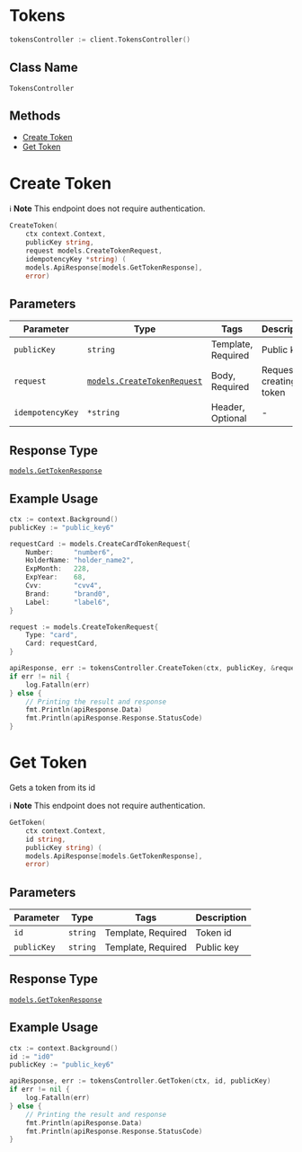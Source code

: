 # Tokens

```go
tokensController := client.TokensController()
```

## Class Name

`TokensController`

## Methods

* [Create Token](../../doc/controllers/tokens.md#create-token)
* [Get Token](../../doc/controllers/tokens.md#get-token)


# Create Token

:information_source: **Note** This endpoint does not require authentication.

```go
CreateToken(
    ctx context.Context,
    publicKey string,
    request models.CreateTokenRequest,
    idempotencyKey *string) (
    models.ApiResponse[models.GetTokenResponse],
    error)
```

## Parameters

| Parameter | Type | Tags | Description |
|  --- | --- | --- | --- |
| `publicKey` | `string` | Template, Required | Public key |
| `request` | [`models.CreateTokenRequest`](../../doc/models/create-token-request.md) | Body, Required | Request for creating a token |
| `idempotencyKey` | `*string` | Header, Optional | - |

## Response Type

[`models.GetTokenResponse`](../../doc/models/get-token-response.md)

## Example Usage

```go
ctx := context.Background()
publicKey := "public_key6"

requestCard := models.CreateCardTokenRequest{
    Number:     "number6",
    HolderName: "holder_name2",
    ExpMonth:   228,
    ExpYear:    68,
    Cvv:        "cvv4",
    Brand:      "brand0",
    Label:      "label6",
}

request := models.CreateTokenRequest{
    Type: "card",
    Card: requestCard,
}

apiResponse, err := tokensController.CreateToken(ctx, publicKey, &request, nil)
if err != nil {
    log.Fatalln(err)
} else {
    // Printing the result and response
    fmt.Println(apiResponse.Data)
    fmt.Println(apiResponse.Response.StatusCode)
}
```


# Get Token

Gets a token from its id

:information_source: **Note** This endpoint does not require authentication.

```go
GetToken(
    ctx context.Context,
    id string,
    publicKey string) (
    models.ApiResponse[models.GetTokenResponse],
    error)
```

## Parameters

| Parameter | Type | Tags | Description |
|  --- | --- | --- | --- |
| `id` | `string` | Template, Required | Token id |
| `publicKey` | `string` | Template, Required | Public key |

## Response Type

[`models.GetTokenResponse`](../../doc/models/get-token-response.md)

## Example Usage

```go
ctx := context.Background()
id := "id0"
publicKey := "public_key6"

apiResponse, err := tokensController.GetToken(ctx, id, publicKey)
if err != nil {
    log.Fatalln(err)
} else {
    // Printing the result and response
    fmt.Println(apiResponse.Data)
    fmt.Println(apiResponse.Response.StatusCode)
}
```

